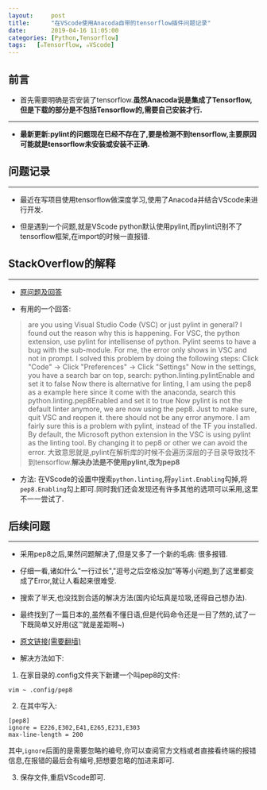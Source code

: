 ```yaml
---
layout:     post
title:      "在VScode使用Anacoda自带的tensorflow插件问题记录"
date:       2019-04-16 11:05:00
categories: [Python,Tensorflow]
tags:   [๑Tensorflow, ๑VScode]
---
```


## 前言

- 首先需要明确是否安装了tensorflow.**虽然Anacoda说是集成了Tensorflow,但是下载的部分是不包括Tensorflow的,需要自己安装才行.**

---
- **最新更新:pylint的问题现在已经不存在了,要是检测不到tensorflow,主要原因可能就是tensorflow未安装或安装不正确.**

## 问题记录
---

- 最近在写项目使用tensorflow做深度学习,使用了Anacoda并结合VScode来进行开发.

- 但是遇到一个问题,就是VScode python默认使用pylint,而pylint识别不了tensorflow框架,在import的时候一直报错.

## StackOverflow的解释
---

- [原问题及回答](https://stackoverflow.com/questions/49601292/python-not-finding-tensorflow-module-under-anaconda)

- 有用的一个回答:

> are you using Visual Studio Code (VSC) or just pylint in general? I found out the reason why this is happening.
For VSC, the python extension, use pylint for intellisense of python. Pylint seems to have a bug with the sub-module. For me, the error only shows in VSC and not in prompt.
I solved this problem by doing the following steps:
Click "Code" -> Click "Preferences" -> Click "Settings"
Now in the settings, you have a search bar on top, search:
python.linting.pylintEnable and set it to false
Now there is alternative for linting, I am using the pep8 as a example here since it come with the anaconda, search this
python.linting.pep8Enabled and set it to true
Now pylint is not the default linter anymore, we are now using the pep8. Just to make sure, quit VSC and reopen it. there should not be any error anymore.
I am fairly sure this is a problem with pylint, instead of the TF you installed. By default, the Microsoft python extension in the VSC is using pylint as the linting tool. By changing it to pep8 or other we can avoid the error.
大致意思就是,pylint在解析库的时候不会遍历深层的子目录导致找不到tensorflow.**解决办法是不使用pylint,改为pep8**

- 方法: 在VScode的设置中搜索`python.linting`,将`pylint.Enabling`勾掉,将`pep8.Enabling`勾上即可.同时我们还会发现还有许多其他的选项可以采用,这里不一一尝试了.

## 后续问题
---

- 采用pep8之后,果然问题解决了,但是又多了一个新的毛病: 很多报错.

- 仔细一看,诸如什么"一行过长","逗号之后空格没加"等等小问题,到了这里都变成了Error,就让人看起来很难受.

- 搜索了半天,也没找到合适的解决方法(国内论坛真是垃圾,还得自己想办法).

- 最终找到了一篇日本的,虽然看不懂日语,但是代码命令还是一目了然的,试了一下既简单又好用(这™就是差距啊~)

- [原文链接(需要翻墙)](https://qiita.com/zaki-yama/items/d05adce9d23d67144fbf)

- 解决方法如下:
1. 在家目录的.config文件夹下新建一个叫pep8的文件:
```
vim ~ .config/pep8
```

2. 在其中写入:
```
[pep8]
ignore = E226,E302,E41,E265,E231,E303
max-line-length = 200
```
其中,`ignore`后面的是需要忽略的编号,你可以查阅官方文档或者直接看终端的报错信息,在报错的最后会有编号,把想要忽略的加进来即可.

3. 保存文件,重启VScode即可.
